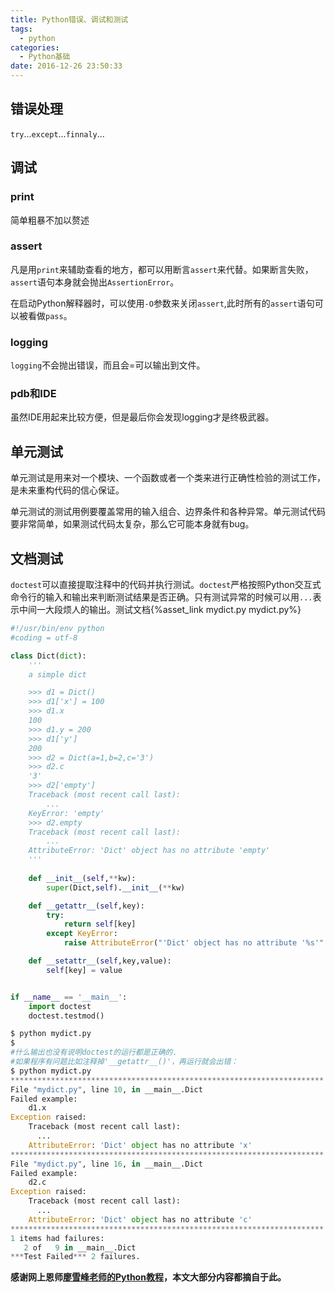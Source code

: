 ```yaml
---
title: Python错误、调试和测试
tags:
  - python
categories:
  - Python基础
date: 2016-12-26 23:50:33
---
```


## 错误处理
`try`...`except`...`finnaly`...

<!--More-->
## 调试
### print
简单粗暴不加以赘述
### assert
凡是用`print`来辅助查看的地方，都可以用断言`assert`来代替。如果断言失败，`assert`语句本身就会抛出`AssertionError`。

在启动Python解释器时，可以使用`-O`参数来关闭`assert`,此时所有的`assert`语句可以被看做`pass`。
### logging
`logging`不会抛出错误，而且会=可以输出到文件。
### pdb和IDE
虽然IDE用起来比较方便，但是最后你会发现logging才是终极武器。

## 单元测试
单元测试是用来对一个模块、一个函数或者一个类来进行正确性检验的测试工作，是未来重构代码的信心保证。


单元测试的测试用例要覆盖常用的输入组合、边界条件和各种异常。单元测试代码要非常简单，如果测试代码太复杂，那么它可能本身就有bug。

## 文档测试
`doctest`可以直接提取注释中的代码并执行测试。`doctest`严格按照Python交互式命令行的输入和输出来判断测试结果是否正确。只有测试异常的时候可以用`...`表示中间一大段烦人的输出。测试文档{%asset_link mydict.py mydict.py%}

```python
#!/usr/bin/env python
#coding = utf-8

class Dict(dict):
	'''
	a simple dict

	>>> d1 = Dict()
	>>> d1['x'] = 100
	>>> d1.x
	100
	>>> d1.y = 200
	>>> d1['y']
	200
	>>> d2 = Dict(a=1,b=2,c='3')
	>>> d2.c
	'3'
    >>> d2['empty']
    Traceback (most recent call last):
        ...
    KeyError: 'empty'
    >>> d2.empty
    Traceback (most recent call last):
        ...
    AttributeError: 'Dict' object has no attribute 'empty'
    '''
    
	def __init__(self,**kw):
		super(Dict,self).__init__(**kw)

	def __getattr__(self,key):
		try:
			return self[key]
		except KeyError:
			raise AttributeError("'Dict' object has no attribute '%s'" %key)

	def __setattr__(self,key,value):
		self[key] = value


if __name__ == '__main__':
	import doctest
	doctest.testmod()
```

```python
$ python mydict.py
$
#什么输出也没有说明doctest的运行都是正确的.
#如果程序有问题比如注释掉'__getattr__()'，再运行就会出错：
$ python mydict.py
**********************************************************************
File "mydict.py", line 10, in __main__.Dict
Failed example:
    d1.x
Exception raised:
    Traceback (most recent call last):
      ...
    AttributeError: 'Dict' object has no attribute 'x'
**********************************************************************
File "mydict.py", line 16, in __main__.Dict
Failed example:
    d2.c
Exception raised:
    Traceback (most recent call last):
      ...
    AttributeError: 'Dict' object has no attribute 'c'
**********************************************************************
1 items had failures:
   2 of   9 in __main__.Dict
***Test Failed*** 2 failures.
```
**感谢网上恩师[廖雪峰老师的Python教程][廖雪峰老师的教程]，本文大部分内容都摘自于此。**

[廖雪峰老师的教程]: http://www.liaoxuefeng.com/wiki/001374738125095c955c1e6d8bb493182103fac9270762a000